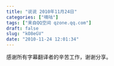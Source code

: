 ```yaml
---
title: "说说 2010年11月24日"
categories: ["嘀咕"]
tags: ["来自QQ空间 qzone.qq.com"]
draft: false
slug: "kO8eGV"
date: "2010-11-24 12:01:34"
---
```


感谢所有字幕翻译者的辛苦工作，谢谢分享。
